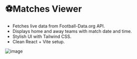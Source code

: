 # ⚽Matches Viewer
- Fetches live data from Football-Data.org API.
- Displays home and away teams with match date and time.
- Stylish UI with Tailwind CSS.
- Clean React + Vite setup.

![image](https://github.com/user-attachments/assets/3959ecdd-7ca3-4d15-82d9-b89bd03b0af4)
